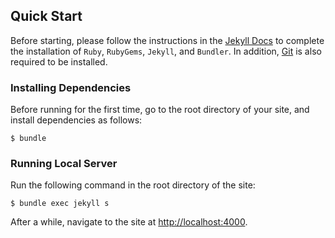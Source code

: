## Quick Start

Before starting, please follow the instructions in the [Jekyll Docs](https://jekyllrb.com/docs/installation/) to complete the installation of `Ruby`, `RubyGems`, `Jekyll`, and `Bundler`. In addition, [Git](https://git-scm.com/) is also required to be installed.

### Installing Dependencies

Before running for the first time, go to the root directory of your site, and install dependencies as follows:

```console
$ bundle
```

### Running Local Server

Run the following command in the root directory of the site:

```console
$ bundle exec jekyll s
```

After a while, navigate to the site at <http://localhost:4000>.
